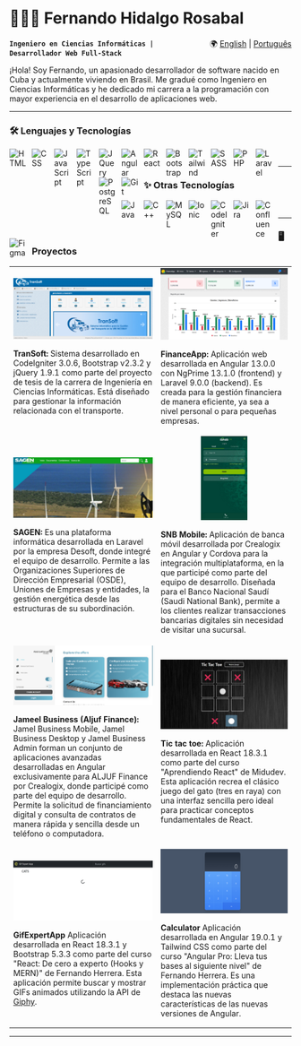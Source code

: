 # 👨🏻‍💻 Fernando Hidalgo Rosabal  

<span style="float:right;">🌍 [English](./lang/README-en.md) | [Português](./lang/README-pt.md)</span>

**`Ingeniero en Ciencias Informáticas | Desarrollador Web Full-Stack`**

¡Hola! Soy Fernando, un apasionado desarrollador de software nacido en Cuba y actualmente viviendo en Brasil. Me gradué como Ingeniero en Ciencias Informáticas y he dedicado mi carrera a la programación con mayor experiencia en el desarrollo de aplicaciones web.

---

### 🛠️ Lenguajes y Tecnologías

<img align="left" alt="HTML" title="HTML" width="30px" style="padding-right: 10px;" src="https://cdn.jsdelivr.net/gh/devicons/devicon@latest/icons/html5/html5-original.svg" />
<img align="left" alt="CSS" title="CSS" width="30px" style="padding-right: 10px;" src="https://cdn.jsdelivr.net/gh/devicons/devicon@latest/icons/css3/css3-original.svg" />
<img align="left" alt="JavaScript" title="JavaScript" width="30px" style="padding-right: 10px;" src="https://cdn.jsdelivr.net/gh/devicons/devicon@latest/icons/javascript/javascript-original.svg" />
<img align="left" alt="TypeScript" title="TypeScript" width="30px" style="padding-right: 10px;" src="https://cdn.jsdelivr.net/gh/devicons/devicon@latest/icons/typescript/typescript-original.svg" />
<img align="left" alt="JQuery" title="JQuery" width="30px" style="padding-right: 10px;" src="https://cdn.jsdelivr.net/gh/devicons/devicon@latest/icons/jquery/jquery-original.svg" />
<img align="left" alt="Angular" title="Angular" width="30px" style="padding-right: 10px;" src="https://cdn.jsdelivr.net/gh/devicons/devicon@latest/icons/angular/angular-original.svg" />
<img align="left" alt="React" title="React" width="30px" style="padding-right: 10px;" src="https://cdn.jsdelivr.net/gh/devicons/devicon@latest/icons/react/react-original.svg" />
<img align="left" alt="Bootstrap" title="Bootstrap" width="30px" style="padding-right: 10px;" src="https://cdn.jsdelivr.net/gh/devicons/devicon@latest/icons/bootstrap/bootstrap-original.svg" />
<img align="left" alt="Tailwind" title="Tailwind" width="30px" style="padding-right: 10px;" src="https://cdn.jsdelivr.net/gh/devicons/devicon@latest/icons/tailwindcss/tailwindcss-original.svg" />
<img align="left" alt="SASS" title="SASS" width="30px" style="padding-right: 10px;" src="https://cdn.jsdelivr.net/gh/devicons/devicon@latest/icons/sass/sass-original.svg" />
<img align="left" alt="PHP" title="PHP" width="30px" style="padding-right: 10px;" src="https://cdn.jsdelivr.net/gh/devicons/devicon@latest/icons/php/php-original.svg" />
<img align="left" alt="Laravel" title="Laravel" width="30px" style="padding-right: 10px;" src="https://cdn.jsdelivr.net/gh/devicons/devicon@latest/icons/laravel/laravel-original.svg" />
<img align="left" alt="PostgreSQL" title="PostgreSQL" width="30px" style="padding-right: 10px;" src="https://cdn.jsdelivr.net/gh/devicons/devicon/icons/postgresql/postgresql-original.svg" />
<img align="left" alt="Git" title="Git" width="30px" style="padding-right: 10px;" src="https://cdn.jsdelivr.net/gh/devicons/devicon@latest/icons/git/git-original.svg" />

<br/>

---

### ✨ Otras Tecnologías 

<img align="left" alt="Java" title="Java" width="30px" style="padding-right: 10px;" src="https://cdn.jsdelivr.net/gh/devicons/devicon@latest/icons/java/java-original.svg" />
<img align="left" alt="C++" title="C++" width="30px" style="padding-right: 10px;" src="https://cdn.jsdelivr.net/gh/devicons/devicon/icons/cplusplus/cplusplus-original.svg" />
<img align="left" alt="MySQL" title="MySQL" width="30px" style="padding-right: 10px;" src="https://cdn.jsdelivr.net/gh/devicons/devicon/icons/mysql/mysql-original.svg" />
<img align="left" alt="Ionic" title="Ionic" width="30px" style="padding-right: 10px;" src="https://cdn.jsdelivr.net/gh/devicons/devicon/icons/ionic/ionic-original.svg" />
<img align="left" alt="CodeIgniter" title="CodeIgniter" width="30px" style="padding-right: 10px;" src="https://cdn.jsdelivr.net/gh/devicons/devicon/icons/codeigniter/codeigniter-plain.svg" />
<img align="left" alt="Jira" title="Jira" width="30px" style="padding-right: 10px;" src="https://cdn.jsdelivr.net/gh/devicons/devicon@latest/icons/jira/jira-original.svg" />
<img align="left" alt="Confluence" title="Confluence" width="30px" style="padding-right: 10px;" src="https://cdn.jsdelivr.net/gh/devicons/devicon@latest/icons/confluence/confluence-original.svg" />
<img align="left" alt="Figma" title="Figma" width="30px" style="padding-right: 10px;" src="https://cdn.jsdelivr.net/gh/devicons/devicon/icons/figma/figma-original.svg" />

<br/>

---

### 🖥️ **Proyectos**

<table>
  <tr>
    <td align="center">
      <img src="./assets/projects_screenshots/TranSoft.png" alt="TranSoft" width="500px" /><br />
      <p align="left"><strong>TranSoft:</strong> Sistema desarrollado en CodeIgniter 3.0.6, Bootstrap v2.3.2 y jQuery 1.9.1 como parte del proyecto de tesis de la carrera de Ingeniería en Ciencias Informáticas. Está diseñado para gestionar la información relacionada con el transporte.</p>
    </td>
    <td align="center">
      <img src="./assets/projects_screenshots/FinanceApp.png" alt="FinanceApp" width="500px" /><br />
      <p align="left"><strong>FinanceApp:</strong> Aplicación web desarrollada en Angular 13.0.0 con NgPrime 13.1.0 (frontend) y Laravel 9.0.0 (backend). Es creada para la gestión financiera de manera eficiente, ya sea a nivel personal o para pequeñas empresas.</p>
    </td>
  </tr>
  <tr>
    <td align="center">
      <img src="./assets/projects_screenshots/SAGEN.jpg" alt="SAGEN" width="500px" /><br />
      <p align="left"><strong>SAGEN:</strong> Es una plataforma informática desarrollada en Laravel por la empresa Desoft, donde integré el equipo de desarrollo. Permite a las Organizaciones Superiores de Dirección Empresarial (OSDE), Uniones de Empresas y entidades, la gestión energética desde las estructuras de su subordinación.</p>
    </td>
    <td align="center">
      <img src="./assets/projects_screenshots/SNB Mobile.png" alt="SNB Mobile" height="150px" /><br />
      <p align="left"><strong>SNB Mobile:</strong> Aplicación de banca móvil desarrollada por Crealogix en Angular y Cordova para la integración multiplataforma, en la que participé como parte del equipo de desarrollo. Diseñada para el Banco Nacional Saudí (Saudi National Bank), permite a los clientes realizar transacciones bancarias digitales sin necesidad de visitar una sucursal.</p>
    </td>
  </tr>
  <tr>
    <td align="center">
      <img src="./assets/projects_screenshots/Aljuf.png" alt="Jameel Business" width="500px" /><br />
      <p align="left"><strong>Jameel Business (Aljuf Finance):</strong> Jamel Business Mobile, Jamel Business Desktop y Jamel Business Admin forman un conjunto de aplicaciones avanzadas desarrolladas en Angular exclusivamente para ALJUF Finance por Crealogix, donde participé como parte del equipo de desarrollo. Permite la solicitud de financiamiento digital y consulta de contratos de manera rápida y sencilla desde un teléfono o computadora.</p>
    </td>
    <td align="center">
      <img src="./assets/projects_screenshots/Tic tac toe.png" alt="Tic tac toe" width="500px" /><br />
      <p align="left"><strong>Tic tac toe:</strong> Aplicación desarrollada en React 18.3.1 como parte del curso "Aprendiendo React" de Midudev. Esta aplicación recrea el clásico juego del gato (tres en raya) con una interfaz sencilla pero ideal para practicar conceptos fundamentales de React.</p>
    </td>
  </tr>  
  <tr>  
    <td align="center">
      <img src="./assets/projects_screenshots/GifExpertApp.png" alt="GifExpertApp" width="500px" /><br />
      <p align="left"><strong>GifExpertApp</strong> Aplicación desarrollada en React 18.3.1 y Bootstrap 5.3.3 como parte del curso "React: De cero a experto (Hooks y MERN)" de Fernando Herrera. Esta aplicación permite buscar y mostrar GIFs animados utilizando la API de <a href="https://developers.giphy.com">Giphy</a>.</p>
    </td>
    <td align="center">
      <img src="./assets/projects_screenshots/Calculator.png" alt="Calculator" width="500px" /><br />
      <p align="left"><strong>Calculator</strong> Aplicación desarrollada en Angular 19.0.1 y Tailwind CSS como parte del curso "Angular Pro: Lleva tus bases al siguiente nivel" de Fernando Herrera. Es una implementación práctica que destaca las nuevas características de las nuevas versiones de Angular.</p>
    </td>
  </tr>
</table>

---